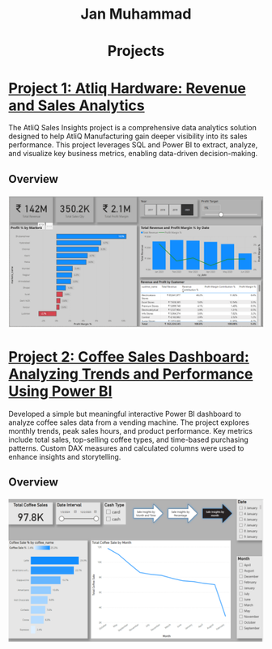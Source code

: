 <h1 align="center">Jan Muhammad</h1>
<h1 align="center">Projects</h1>

# [Project 1: Atliq Hardware: Revenue and Sales Analytics](https://github.com/jan-codex/Revenue-Insights-using-Power-BI-and-SQL)
The AtliQ Sales Insights project is a comprehensive data analytics solution designed to help AtliQ Manufacturing gain deeper visibility into its sales performance. This project leverages SQL and Power BI to extract, analyze, and visualize key business metrics, enabling data-driven decision-making.

<h2><p><strong>Overview</strong></p></h2>
<div align = 'center'><img src="images/Screenshot%202025-02-18%20135624.png" alt="Overview of the sales insights" width="600"/>
</div>

# [Project 2: Coffee Sales Dashboard: Analyzing Trends and Performance Using Power BI](https://github.com/jan-codex/Coffee-Sales-Insights)

Developed a simple but meaningful interactive Power BI dashboard to analyze coffee sales data from a vending machine. The project explores monthly trends, peak sales hours, and product performance. Key metrics include total sales, top-selling coffee types, and time-based purchasing patterns. Custom DAX measures and calculated columns were used to enhance insights and storytelling.

<h2><p><strong>Overview</strong></p></h2>
<div align = 'center'><img src="images/portfolio%20coffee%20insight%201.png" width="600"/>
</div>
